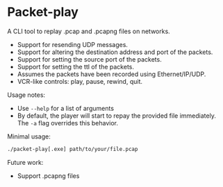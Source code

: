 # Packet-play

A CLI tool to replay .pcap and .pcapng files on networks.
- Support for resending UDP messages.
- Support for altering the destination address and port of the packets.
- Support for setting the source port of the packets.
- Support for setting the ttl of the packets.
- Assumes the packets have been recorded using Ethernet/IP/UDP.
- VCR-like controls: play, pause, rewind, quit.

Usage notes:
- Use `--help` for a list of arguments
- By default, the player will start to repay the provided file immediately. The `-a` flag overrides this behavior.

Minimal usage: 
```sh
./packet-play[.exe] path/to/your/file.pcap
```

Future work:
- Support .pcapng files

